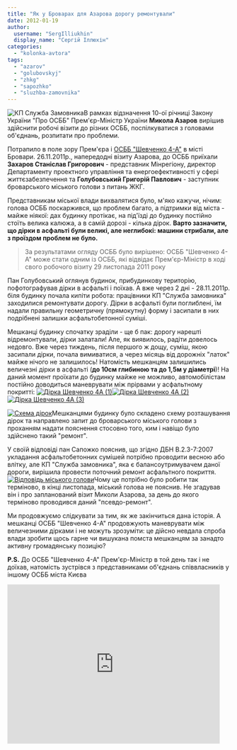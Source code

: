 ```yaml
---
title: "Як у Броварах для Азарова дорогу ремонтували"
date: 2012-01-19
author: 
  username: "SergIlliukhin"
  display_name: "Сергій Іллюхін"
categories: 
  - "kolonka-avtora"
tags: 
  - "azarov"
  - "golubovskyj"
  - "zhkg"
  - "sapozhko"
  - "sluzhba-zamovnika"
---
```


![](https://mpz.brovary.org/wp-content/uploads/2012/01/КП-Служба-Замовника.jpg "КП Служба Замовника")В рамках відзначення 10-ої річниці Закону України "Про ОСББ" Прем'єр-Міністр України **Микола Азаров** вирішив здійснити робочі візити до різних ОСББ, поспілкуватися з головами об'єднань, розпитати про проблеми.

Потрапило в поле зору Прем'єра і [ОСББ "Шевченко 4-А"](http://shevchenko4a.org.ua "ОСББ Шевченко 4А") в місті Бровари. 26.11.2011р., напередодні візиту Азарова, до ОСББ приїхали **Захаров Станіслав Григорович** - представник Мінрегіону, директор Департаменту проектного управління та енергоефективності у сфері життєзабезпечення та **Голубовський Григорій Павлович** - заступник броварського міського голови з питань ЖКГ. <!--more-->

Представникам міської влади вихвалятися було, м'яко кажучи, нічим: голова ОСББ поскаржився, що проблем багато, а підтримки від міста - майже ніякої: дах будинку протікає, на під'їзді до будинку постійно стоїть велика калюжа, а в самій дорозі - кілька дірок. **Варто зазначити, що дірки в асфальті були великі, але неглибокі: машини стрибали, але з проїздом проблем не було.**

> За результатами огляду ОСББ було вирішено: ОСББ "Шевченко 4-А" може стати одним із ОСББ, які відвідає Прем'єр-Міністр в ході свого робочого візиту 29 листопада 2011 року

Пан Голубовський оглянув будинок, прибудинкову територію, пофотографував дірки в асфальті і поїхав. А вже через 2 дні - 28.11.2011р. біля будинку почала кипіти робота: працівники КП "Служба замовника" заходилися ремонтувати дорогу. Дірки в асфальті були поглиблені, їм надали правильну геометричну (прямокутну) форму і засипали в них подрібнені залишки асфальтобетонної суміші.

Мешканці будинку спочатку зраділи - ще б пак: дорогу нарешті відремонтували, дірки залатали! Але, як виявилось, радіти довелось недовго. Вже через тиждень, після першого ж дощу, суміш, якою засипали дірки, почала вимиватися, а через місяць від дорожніх "латок" майже нічого не залишилось! Натомість мешканцям залишились величезні дірки в асфальті (**до 10см глибиною та до 1,5м у діаметрі**)! На даний момент проїхати до будинку майже не можливо, автомобілістам постійно доводиться маневрувати між прірвами у асфальтному покритті: [![](https://mpz.brovary.org/wp-content/uploads/2012/01/Дірка-Шевченко-4А-1.jpg "Дірка Шевченко 4А (1)")](https://mpz.brovary.org/wp-content/uploads/2012/01/Дірка-Шевченко-4А-1.jpg)[![](https://mpz.brovary.org/wp-content/uploads/2012/01/Дірка-Шевченко-4А-2.jpg "Дірка Шевченко 4А (2)")](https://mpz.brovary.org/wp-content/uploads/2012/01/Дірка-Шевченко-4А-2.jpg)[![](https://mpz.brovary.org/wp-content/uploads/2012/01/Дірка-Шевченко-4А-3.jpg "Дірка Шевченко 4А (3)")](https://mpz.brovary.org/wp-content/uploads/2012/01/Дірка-Шевченко-4А-3.jpg)

[![](https://mpz.brovary.org/wp-content/uploads/2012/01/Схема-дірок.jpg "Схема дірок")](https://mpz.brovary.org/wp-content/uploads/2012/01/Схема-дірок.jpg)Мешканцями будинку було складено схему розташування дірок та направлено запит до броварського міського голови з проханням надати пояснення стосовно того, ким і навіщо було здійснено такий "ремонт".

У своїй відповіді пан Сапожко пояснив, що згідно ДБН В.2.3-7:2007 укладання асфальтобетонних сумішей потрібно проводити весною або влітку, але КП "Служба замовника", яка є балансоутримувачем даної дороги, вирішила провести поточний ремонт асфальтного покриття. [![](https://mpz.brovary.org/wp-content/uploads/2012/01/Відповідь-міського-голови.jpg "Відповідь міського голови")](https://mpz.brovary.org/wp-content/uploads/2012/01/Відповідь-міського-голови.jpg)Чому це потрібно було робити так терміново, в кінці листопада, міський голова не пояснив. Не згадував він і про запланований візит Миколи Азарова, за день до якого терміново проводився даний "псевдо-ремонт".

Ми продовжуємо слідкувати за тим, як же закінчиться дана історія. А мешканці ОСББ "Шевченко 4-А" продовжують маневрувати між величезними дірками і не можуть зрозуміти: це дійсно невдала спроба влади зробити щось гарне чи вишукана помста мешканцям за занадто активну громадянську позицію?

**P.S.** До ОСББ "Шевченко 4-А" Прем'єр-Міністр в той день так і не доїхав, натомість зустрівся з представниками об'єднань співвласників у іншому ОСББ міста Києва

<iframe width="480" height="360" src="http://www.youtube.com/embed/Ln16ZPocvFo" frameborder="0" allowfullscreen></iframe>
